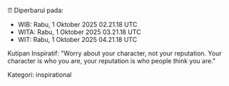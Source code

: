 ⏰ Diperbarui pada:
- WIB: Rabu, 1 Oktober 2025 02.21.18 UTC
- WITA: Rabu, 1 Oktober 2025 03.21.18 UTC
- WIT: Rabu, 1 Oktober 2025 04.21.18 UTC

Kutipan Inspiratif:
"Worry about your character, not your reputation. Your character is who you are, your reputation is who people think you are."


Kategori: inspirational

